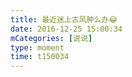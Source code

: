 ```yaml
---
title: 最近迷上古风肿么办😂
date: 2016-12-25 15:00:34
mCategories: [说说]
type: moment
time: t150034
---
```


<div id="pics-20161225150034"></div>

<script src="/lib/moment/pics.js"></script>
<script>
var data = [
    {"link": "2016-12-25_000001.png", "type": "shuoshuo"}
];
picsRender(data, "pics-20161225150034");
</script>
